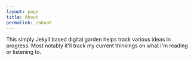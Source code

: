 ```yaml
---
layout: page
title: About
permalink: /about
---
```


This simply Jekyll based digital garden helps track various ideas in progress.
Most notably it'll track my current thinkings on what i'm reading or listening
to.
